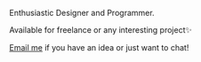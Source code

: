 Enthusiastic Designer and Programmer.

Available for freelance or any interesting project✨

<a href="mailto:kindakravets@gmail.com">Email me</a> if you have an idea or just want to chat!

<!--
**Krasash/Krasash** is a ✨ _special_ ✨ repository because its `README.md` (this file) appears on your GitHub profile.

Here are some ideas to get you started:

- 🔭 I’m currently working on ...
- 🌱 I’m currently learning ...
- 👯 I’m looking to collaborate on ...
- 🤔 I’m looking for help with ...
- 💬 Ask me about ...
- 📫 How to reach me: ...
- 😄 Pronouns: ...
- ⚡ Fun fact: ...
-->
